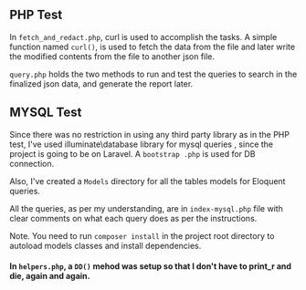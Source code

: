 
## PHP Test 

In `fetch_and_redact.php`, curl is used to accomplish the tasks. A simple function named `curl()`, is used to fetch
 the data from the file and later write the modified contents from the file to another json file. 
 
 `query.php` holds the two methods to run and test the queries to search in the finalized json data, and generate the
  report later. 

## MYSQL Test

Since there was no restriction in using any third party library as in the PHP test, I've used illuminate\database
 library for
 mysql queries
, since the project is
 going to be on
 Laravel. A `bootstrap
.php` is used for DB connection.

Also, I've created a `Models` directory for all the tables models for Eloquent queries. 

All the queries, as per my understanding, are in `index-mysql.php` file with clear comments on what each query
 does as per the instructions.

Note. You need to run `composer install` in the project root directory to autoload models classes and install
 dependencies.


#### In `helpers.php`, a `DD()` mehod was setup so that I don't have to print_r and die, again and again.
